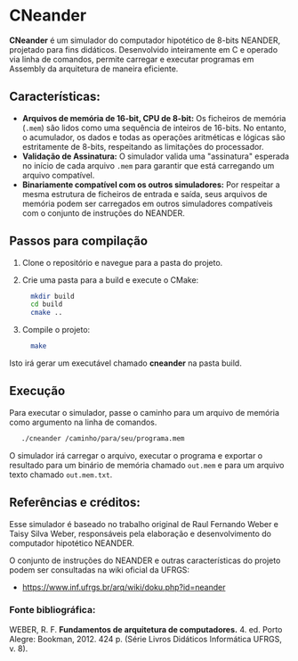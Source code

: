 # CNeander
**CNeander** é um simulador do computador hipotético de 8-bits NEANDER, projetado para fins didáticos. Desenvolvido inteiramente em C e operado via linha de comandos, permite carregar e executar programas em Assembly da arquitetura de maneira eficiente.

## Características:
+ **Arquivos de memória de 16-bit, CPU de 8-bit:** Os ficheiros de memória (`.mem`) são lidos como uma sequência de inteiros de 16-bits. No entanto, o acumulador, os dados e todas as operações aritméticas e lógicas são estritamente de 8-bits, respeitando as limitações do processador.
+ **Validação de Assinatura:** O simulador valida uma "assinatura" esperada no início de cada arquivo `.mem` para garantir que está carregando um arquivo compatível.
+ **Binariamente compatível com os outros simuladores:** Por respeitar a mesma estrutura de ficheiros de entrada e saída, seus arquivos de memória podem ser carregados em outros simuladores compatíveis com o conjunto de instruções do NEANDER.

## Passos para compilação
1. Clone o repositório e navegue para a pasta do projeto.
2. Crie uma pasta para a build e execute o CMake:

   ```bash
     mkdir build
     cd build
     cmake ..
   ```
3. Compile o projeto:

   ```bash
     make
   ```
Isto irá gerar um executável chamado **cneander** na pasta build.

## Execução
Para executar o simulador, passe o caminho para um arquivo de memória como argumento na linha de comandos.

  ```bash
     ./cneander /caminho/para/seu/programa.mem
   ```
O simulador irá carregar o arquivo, executar o programa e exportar o resultado para um binário de memória chamado ```out.mem``` e para um arquivo texto chamado ```out.mem.txt```.

## Referências e créditos:
Esse simulador é baseado no trabalho original de Raul Fernando Weber e Taisy Silva Weber, responsáveis pela elaboração e desenvolvimento do computador hipotético NEANDER.

O conjunto de instruções do NEANDER e outras características do projeto podem ser consultadas na wiki oficial da UFRGS:
+ https://www.inf.ufrgs.br/arq/wiki/doku.php?id=neander
### Fonte bibliográfica:
WEBER, R. F. **Fundamentos de arquitetura de computadores.** 4. ed. Porto Alegre: Bookman, 2012. 424 p. (Série Livros Didáticos Informática UFRGS, v. 8). 
